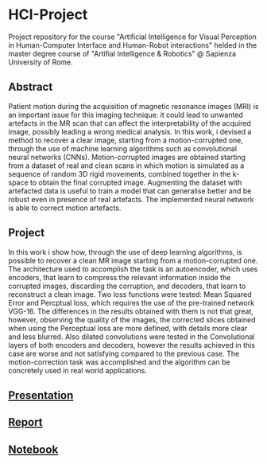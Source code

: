# HCI-Project
Project repository for the course "Artificial Intelligence for Visual Perception in Human-Computer Interface and Human-Robot interactions" helded in the master degree course of "Artifial Intelligence &amp; Robotics" @ Sapienza University of Rome.

## Abstract
Patient motion during the acquisition of magnetic resonance images (MRI) is an important issue for this imaging technique: it could lead to unwanted artefacts in the MR scan that can affect the interpretability of the acquired image, possibly leading a wrong medical analysis. In this work, i devised a method to recover a clear image, starting from a motion-corrupted one, through the use of machine learning algorithms such as convolutional neural networks (CNNs). Motion-corrupted images are obtained starting from a dataset of real and clean scans in which motion is simulated as a sequence of random 3D rigid movements, combined together in the k-space to obtain the final corrupted image. Augmenting the dataset with artefacted data is useful to train a model that can generalise better and be robust even in presence of real artefacts. The implemented neural network is able to correct motion artefacts.

## Project
In this work i show how, through the use of deep learning algorithms, is possible to recover a clean MR image starting from a motion-corrupted one. The architecture used to accomplish the task is an autoencoder, which uses encoders, that learn to compress the relevant information inside the corrupted images, discarding the corruption, and decoders, that learn to reconstruct a clean image. Two loss functions were tested: Mean Squared Error and Percptual loss, which requires the use of the pre-trained network VGG-16. The differences in the results obtained with them is not that great, however, observing the quality of the images, the corrected slices obtained when using the Perceptual loss are more defined, with details more clear and less blurred. Also dilated convolutions were tested in the Convolutional layers of both encoders and decoders, however the results achieved in this case are worse and not satisfying compared to the previous case. The motion-correction task was accomplished and the algorithm can be concretely used in real world applications.

## [Presentation](https://github.com/kevinmunda/HCI-Project/blob/main/Presentation.pptx)
## [Report](https://github.com/kevinmunda/HCI-Project/blob/main/Deep%20Learning%20Techniques%20for%20Image%20Acquisition%20and%20Motion%20Removal.pdf)
## [Notebook](https://github.com/kevinmunda/HCI-Project/blob/main/EAI_Project.ipynb)

